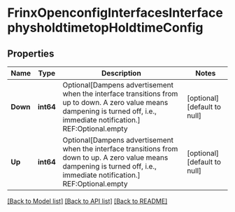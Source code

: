 # FrinxOpenconfigInterfacesInterfacephysholdtimetopHoldtimeConfig

## Properties
Name | Type | Description | Notes
------------ | ------------- | ------------- | -------------
**Down** | **int64** | Optional[Dampens advertisement when the interface transitions from up to down.  A zero value means dampening is turned off, i.e., immediate notification.] REF:Optional.empty | [optional] [default to null]
**Up** | **int64** | Optional[Dampens advertisement when the interface transitions from down to up.  A zero value means dampening is turned off, i.e., immediate notification.] REF:Optional.empty | [optional] [default to null]

[[Back to Model list]](../README.md#documentation-for-models) [[Back to API list]](../README.md#documentation-for-api-endpoints) [[Back to README]](../README.md)



